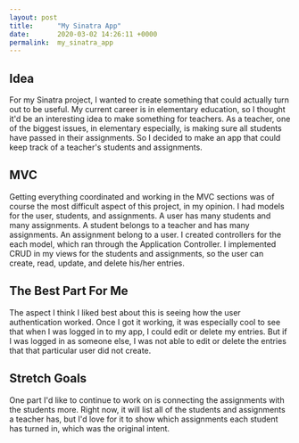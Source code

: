```yaml
---
layout: post
title:      "My Sinatra App"
date:       2020-03-02 14:26:11 +0000
permalink:  my_sinatra_app
---
```



## Idea

For my Sinatra project, I wanted to create something that could actually turn out to be useful.  My current career is in elementary education, so I thought it'd be an interesting idea to make something for teachers.  As a teacher, one of the biggest issues, in elementary especially, is making sure all students have passed in their assignments.  So I decided to make an app that could keep track of a teacher's students and assignments.


## MVC
Getting everything coordinated and working in the MVC sections was of course the most difficult aspect of this project, in my opinion.  I had models for the user, students, and assignments.  A user has many students and many assignments.  A student belongs to a teacher and has many assignments.  An assignment belong to a user.  I created controllers for the each model, which ran through the Application Controller.  I implemented CRUD in my views for the students and assignments, so the user can create, read, update, and delete his/her entries.


## The Best Part For Me
The aspect I think I liked best about this is seeing how the user authentication worked.  Once I got it working, it was especially cool to see that when I was logged in to my app, I could edit or delete my entries.  But if I was logged in as someone else, I was not able to edit or delete the entries that that particular user did not create.


## Stretch Goals
One part I'd like to continue to work on is connecting the assignments with the students more.  Right now, it will list all of the students and assignments a teacher has, but I'd love for it to show which assignments each student has turned in, which was the original intent.  
